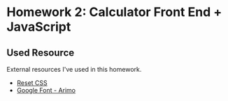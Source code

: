 # Homework 2: Calculator Front End + JavaScript
## Used Resource
External resources I've used in this homework.
- [Reset CSS](http://meyerweb.com/eric/tools/css/reset/)
- [Google Font - Arimo](https://www.google.com/fonts#QuickUsePlace:quickUse/Family:Arimo)
